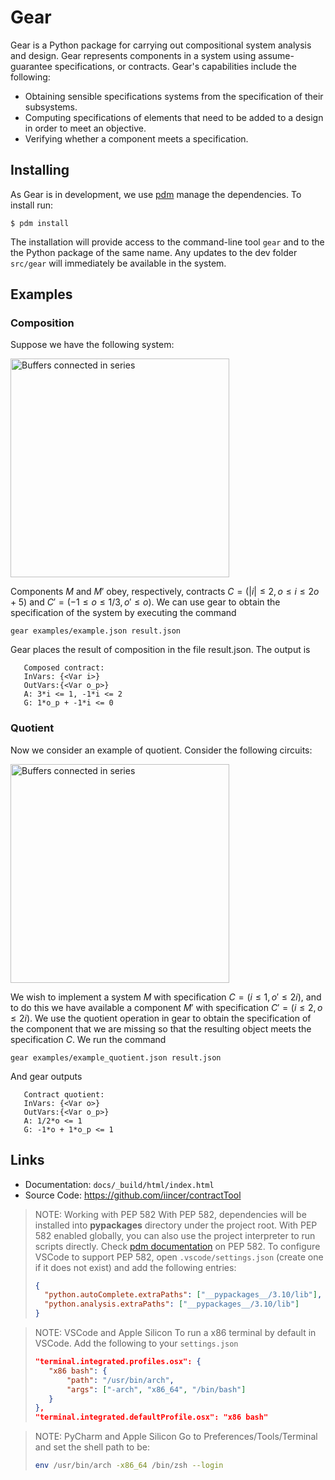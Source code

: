 Gear
====

Gear is a Python package for carrying out compositional system analysis and
design. Gear represents components in a system using assume-guarantee
specifications, or contracts. Gear's capabilities include the following:

- Obtaining sensible specifications systems from the specification of their
  subsystems.
- Computing specifications of elements that need to be added to a design in
  order to meet an objective.
- Verifying whether a component meets a specification.


Installing
----------

As Gear is in development, we use [pdm](https://github.com/pdm-project/pdm) manage the dependencies. To install run:

    $ pdm install

The installation will provide access to the command-line tool `gear` and to the the Python package of the same name. Any updates to the dev folder `src/gear` will immediately be available in the system.

Examples
--------

### Composition


Suppose we have the following system:

<img src="source/_static/circuit_series_composition.svg" width="350" alt="Buffers connected in series">


Components $M$ and $M'$ obey, respectively, contracts $C = (|i| \le 2, o \le i \le 2o + 5)$ and $C' = (-1 \le o \le 1/3, o' \le o)$. We can use gear to obtain the specification of the system by executing the command

`gear examples/example.json result.json`

Gear places the result of composition in the file result.json. The output is

```
   Composed contract:
   InVars: {<Var i>}
   OutVars:{<Var o_p>}
   A: 3*i <= 1, -1*i <= 2
   G: 1*o_p + -1*i <= 0
```

### Quotient


Now we consider an example of quotient. Consider the following circuits:

<img src="source/_static/circuit_series_quotient.svg" width="350" alt="Buffers connected in series">

We wish to implement a system $M$ with specification $C = (i \le 1, o' \le 2i)$, and to do this we have available a component $M'$ with specification $C' = (i \le 2, o \le 2i)$. We use the quotient operation in gear to obtain the specification of the component that we are missing so that the resulting object meets the specification $C$. We run the command

`gear examples/example_quotient.json result.json`

And gear outputs

```
   Contract quotient:
   InVars: {<Var o>}
   OutVars:{<Var o_p>}
   A: 1/2*o <= 1
   G: -1*o + 1*o_p <= 1
```


Links
-----

- Documentation: `docs/_build/html/index.html`
- Source Code: https://github.com/iincer/contractTool




> NOTE: Working with PEP 582
> With PEP 582, dependencies will be installed into __pypackages__ directory under the project root. With PEP 582 enabled globally, you can also use the project interpreter to run scripts directly.
> Check [pdm documentation](https://pdm.fming.dev/latest/usage/pep582/) on PEP 582.
> To configure VSCode to support PEP 582, open `.vscode/settings.json` (create one if it does not exist) and add the following entries:
> ```json
> {
>   "python.autoComplete.extraPaths": ["__pypackages__/3.10/lib"],
>   "python.analysis.extraPaths": ["__pypackages__/3.10/lib"]
> }
> ```

> NOTE: VSCode and Apple Silicon
> To run a x86 terminal by default in VSCode. Add the following to your `settings.json`
> ```json
> "terminal.integrated.profiles.osx": {
>    "x86 bash": {
>        "path": "/usr/bin/arch",
>        "args": ["-arch", "x86_64", "/bin/bash"]
>    }
>},
>"terminal.integrated.defaultProfile.osx": "x86 bash"
> ```

> NOTE: PyCharm and Apple Silicon
> Go to Preferences/Tools/Terminal and set the shell path to be:
>  ```bash
>  env /usr/bin/arch -x86_64 /bin/zsh --login
> ```
